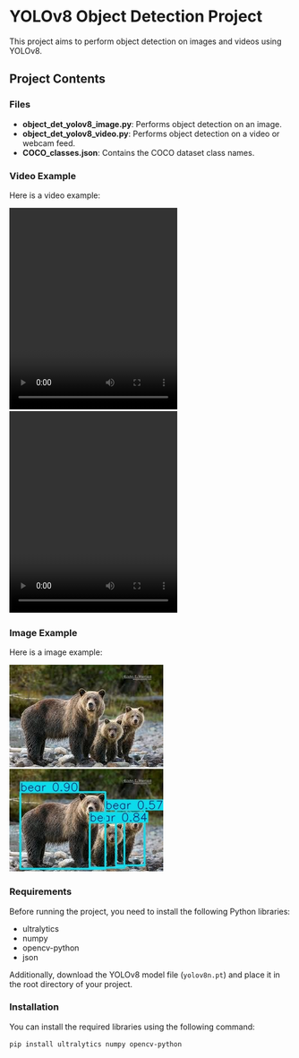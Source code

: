 # YOLOv8 Object Detection Project

This project aims to perform object detection on images and videos using YOLOv8.

## Project Contents

### Files

- **object_det_yolov8_image.py**: Performs object detection on an image.
- **object_det_yolov8_video.py**: Performs object detection on a video or webcam feed.
- **COCO_classes.json**: Contains the COCO dataset class names.

### Video Example

Here is a video example:

<video width="300" height="360" controls>
  <source src="https://github.com/user-attachments/assets/b7089326-d7b3-4616-9d72-0e515fecba36" type="video/mp4">
  Your browser does not support the video tag.
</video>
<video width="300" height="360" controls>
  <source src="videos\output_video.mp4" type="video/mp4">
  Your browser does not support the video tag.
</video>

### Image Example

Here is a image example:

![input image](images\bears.jpg)
![predicted image](images\predicted_bears.jpg)

### Requirements

Before running the project, you need to install the following Python libraries:

- ultralytics
- numpy
- opencv-python
- json

Additionally, download the YOLOv8 model file (`yolov8n.pt`) and place it in the root directory of your project.

### Installation

You can install the required libraries using the following command:

```bash
pip install ultralytics numpy opencv-python 
